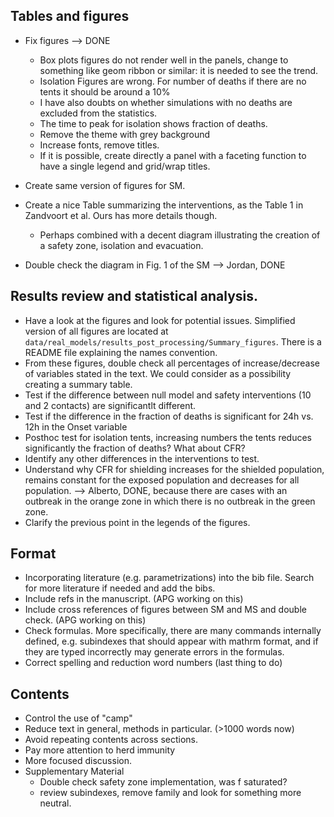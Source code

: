 


## Tables and figures

* Fix figures --> DONE
    * Box plots figures do not render well in the panels, change to something like geom ribbon or similar: it is needed to see the trend.
    * Isolation Figures are wrong. For number of deaths if there are no tents it should be around a 10%
    * I have also doubts on whether simulations with no deaths are excluded from the statistics.
    * The time to peak for isolation shows fraction of deaths.
    * Remove the theme with grey background
    * Increase fonts, remove titles.
    * If it is possible, create directly a panel with a faceting function to have a single legend and grid/wrap titles.
   
* Create same version of figures for SM.
* Create a nice Table summarizing the interventions, as the Table 1 in Zandvoort et al. Ours has more details though.
	* Perhaps combined with a decent diagram illustrating the creation of a safety zone, isolation and evacuation.
* Double check the diagram in Fig. 1 of the SM --> Jordan, DONE


## Results review and statistical analysis.
* Have a look at the figures and look for potential issues. Simplified version of all figures are located at  `data/real_models/results_post_processing/Summary_figures`. There is a README file explaining the names convention.
* From these figures, double check all percentages of increase/decrease of variables stated in the text. We could consider as a possibility creating a summary table.
* Test if the difference between null model and safety interventions (10 and 2 contacts) are significantlt different.
* Test if the difference in the fraction of deaths is significant for 24h vs. 12h in the Onset variable
* Posthoc test for isolation tents, increasing numbers the tents reduces significantly the fraction of deaths? What about CFR?
* Identify any other differences in the interventions to test.
* Understand why CFR for shielding increases for the shielded population, remains constant  for the exposed population and decreases for all population. --> Alberto, DONE, because there are cases with an outbreak in the orange zone in which there is no outbreak in the green zone. 
* Clarify the previous point in the legends of the figures.

## Format
* Incorporating literature (e.g. parametrizations) into the bib file. Search for more literature if needed and add the bibs.
* Include refs in the manuscript. (APG working on this)
* Include cross references of figures between SM and MS and double check. (APG working on this)
* Check formulas. More specifically, there are many commands internally defined, e.g. subindexes that should appear with mathrm format, and if they are typed incorrectly may generate errors in the formulas.
* Correct spelling and reduction word numbers (last thing to do)

## Contents

* Control the use of "camp"
* Reduce text in general, methods in particular. (>1000 words now)
* Avoid repeating contents across sections.
* Pay more attention to herd immunity
* More focused discussion.
* Supplementary Material
	* Double check safety zone implementation, was f saturated?
	* review subindexes, remove family and look for something more neutral.
